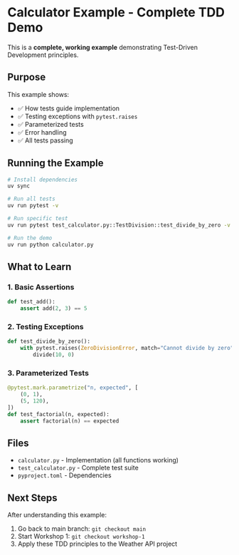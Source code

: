 # Calculator Example - Complete TDD Demo

This is a **complete, working example** demonstrating Test-Driven Development principles.

## Purpose

This example shows:
- ✅ How tests guide implementation
- ✅ Testing exceptions with `pytest.raises`
- ✅ Parameterized tests
- ✅ Error handling
- ✅ All tests passing

## Running the Example

```bash
# Install dependencies
uv sync

# Run all tests
uv run pytest -v

# Run specific test
uv run pytest test_calculator.py::TestDivision::test_divide_by_zero -v

# Run the demo
uv run python calculator.py
```

## What to Learn

### 1. Basic Assertions
```python
def test_add():
    assert add(2, 3) == 5
```

### 2. Testing Exceptions
```python
def test_divide_by_zero():
    with pytest.raises(ZeroDivisionError, match="Cannot divide by zero"):
        divide(10, 0)
```

### 3. Parameterized Tests
```python
@pytest.mark.parametrize("n, expected", [
    (0, 1),
    (5, 120),
])
def test_factorial(n, expected):
    assert factorial(n) == expected
```

## Files

- `calculator.py` - Implementation (all functions working)
- `test_calculator.py` - Complete test suite
- `pyproject.toml` - Dependencies

## Next Steps

After understanding this example:
1. Go back to main branch: `git checkout main`
2. Start Workshop 1: `git checkout workshop-1`
3. Apply these TDD principles to the Weather API project